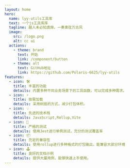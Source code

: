 ```yaml
---
layout: home
hero:
  name: lyy-utils工具库
  text: 一个js工具库库
  tagline: 越人未必知虞舜，一奏熏弦万古风
  image:
    src: /logo.png
    alt: cc ui
  actions:
    - theme: brand
      text: 开始
      link: /component/button
    - theme: alt
      text: GitHub地址
      link: https://github.com/Polaris-6625/lyy-utils
features:
  - icon: 🛠️
    title: 丰富的功能
    details: 内置多种不同业务场景下的工具函数，可以完成多种需求。
  - icon: ⚡️
    title: 按需加载
    details: 采用树摇的方式，减少打包体积。
  - icon: 💡
    title: 先进的技术栈
    details: JavaScript,Rollup,Vite
  - icon: 🎨
    title: 严格的测试
    details: 使用Jest进行单例测试，充分的测试覆盖率
  - icon: 📦
    title: 充足的兼容性
    details: 使用rollup进行多种格式的打包输出，能兼容大部分环境
  - icon: 🕹
    title: 良好的文档示例
    details: 提供大量用例，能够快速上手使用。
---
```



<style>
:root {
  --vp-home-hero-name-color: transparent;
  --vp-home-hero-name-background: -webkit-linear-gradient(315deg,#42d392 25%,#647eff)
}
</style>